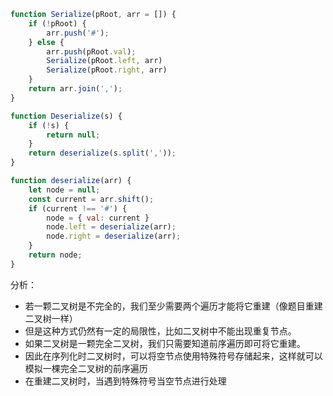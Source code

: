 ```javascript
function Serialize(pRoot, arr = []) {
    if (!pRoot) {
        arr.push('#');
    } else {
        arr.push(pRoot.val);
        Serialize(pRoot.left, arr)
        Serialize(pRoot.right, arr)
    }
    return arr.join(',');
}

function Deserialize(s) {
    if (!s) {
        return null;
    }
    return deserialize(s.split(','));
}

function deserialize(arr) {
    let node = null;
    const current = arr.shift();
    if (current !== '#') {
        node = { val: current }
        node.left = deserialize(arr);
        node.right = deserialize(arr);
    }
    return node;
}
```
分析：
- 若一颗二叉树是不完全的，我们至少需要两个遍历才能将它重建（像题目重建二叉树一样）
- 但是这种方式仍然有一定的局限性，比如二叉树中不能出现重复节点。
- 如果二叉树是一颗完全二叉树，我们只需要知道前序遍历即可将它重建。
- 因此在序列化时二叉树时，可以将空节点使用特殊符号存储起来，这样就可以模拟一棵完全二叉树的前序遍历
- 在重建二叉树时，当遇到特殊符号当空节点进行处理
